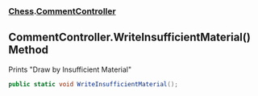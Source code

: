 ### [Chess](Chess.md 'Chess').[CommentController](Chess.CommentController.md 'Chess.CommentController')

## CommentController.WriteInsufficientMaterial() Method

Prints "Draw by Insufficient Material"

```csharp
public static void WriteInsufficientMaterial();
```